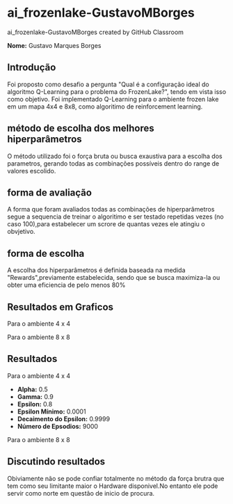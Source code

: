 # ai_frozenlake-GustavoMBorges
ai_frozenlake-GustavoMBorges created by GitHub Classroom

**Nome:** Gustavo Marques Borges

## Introdução

Foi proposto como desafio a pergunta "Qual é a configuração ideal do algoritmo Q-Learning para o problema do FrozenLake?", tendo em vista isso como objetivo. Foi implementado Q-Learning para o ambiente frozen lake em um mapa 4x4 e 8x8, como algoritimo de reinforcement learning.

## método de escolha dos melhores hiperparâmetros

O método utilizado foi o força bruta ou busca exaustiva para a escolha dos parametros, gerando todas as combinações possíveis dentro do range de valores escolido.

## forma de avaliação

A forma que foram avaliados todas as combinações de hiperparâmetros segue a sequencia de treinar o algoritimo e ser testado repetidas vezes (no caso 100),para estabelecer um scrore de quantas vezes ele atingiu o obvjetivo.

## forma de escolha
A escolha dos hiperparâmetros é definida baseada na medida "Rewards",previamente estabelecida, sendo que se busca maximiza-la ou obter uma eficiencia de pelo menos 80%

## Resultados em Graficos

Para o ambiente 4 x 4 

Para o ambiente 8 x 8

## Resultados

Para o ambiente 4 x 4 
- **Alpha:** 0.5
- **Gamma:** 0.9
- **Epsilon:** 0.8
- **Epsilon Mínimo:** 0.0001
- **Decaimento do Epsilon:** 0.9999
- **Número de Epsodios:** 9000

Para o ambiente 8 x 8

## Discutindo resultados

Obiviamente não se pode confiar totalmente no método da força brutra que tem como seu limitante maior o Hardware disponivel.No entanto ele pode servir como norte em questão de inicio de procura.
